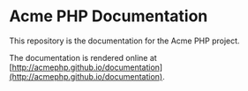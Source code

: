 # Acme PHP Documentation

This repository is the documentation for the Acme PHP project.

The documentation is rendered online at [http://acmephp.github.io/documentation](http://acmephp.github.io/documentation).
